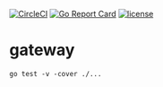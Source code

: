 [![CircleCI](https://circleci.com/gh/estambakio/gateway.svg?style=shield)](https://circleci.com/gh/estambakio/gateway)
[![Go Report Card](https://goreportcard.com/badge/github.com/estambakio/gateway)](https://goreportcard.com/report/github.com/estambakio/gateway)
[![license](https://img.shields.io/github/license/estambakio/gateway.svg?style=flat-square)](LICENSE)

# gateway

`go test -v -cover ./...`